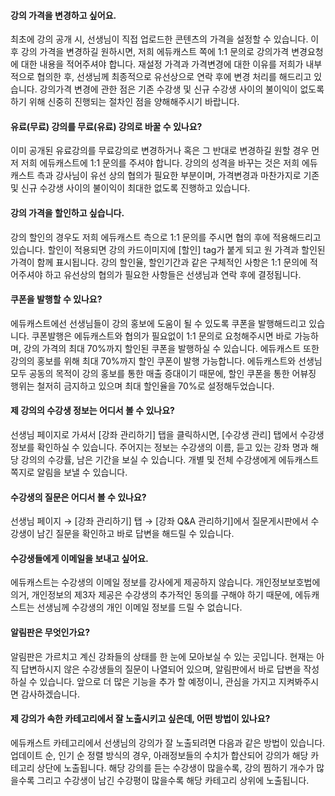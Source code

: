#### 강의 가격을 변경하고 싶어요.
최초에 강의 공개 시, 선생님이 직접 업로드한 콘텐츠의 가격을 설정할 수 있습니다.
이후 강의 가격을 변경하길 원하시면, 저희 에듀캐스트 쪽에 1:1 문의로 강의가격 변경요청에 대한 내용을 적어주셔야 합니다.
재설정 가격과 가격변경에 대한 이유를 저희가 내부적으로 협의한 후, 선생님께 최종적으로 유선상으로 연락 후에 변경 처리를 해드리고 있습니다.
강의가격 변경에 관한 점은 기존 수강생 및 신규 수강생 사이의 불이익이 없도록 하기 위해 신중히 진행되는 절차인 점을 양해해주시기 바랍니다.

#### 유료(무료) 강의를 무료(유료) 강의로 바꿀 수 있나요?
이미 공개된 유료강의를 무료강의로 변경하거나 혹은 그 반대로 변경하길 원할 경우 먼저 저희 에듀캐스트에 1:1 문의를 주셔야 합니다.
강의의 성격을 바꾸는 것은 저희 에듀캐스트 측과 강사님이 유선 상의 협의가 필요한 부분이며, 가격변경과 마찬가지로 기존 및 신규 수강생 사이의 불이익이 최대한 없도록 진행하고 있습니다.

#### 강의 가격을 할인하고 싶습니다.
강의 할인의 경우도 저희 에듀캐스트 측으로 1:1 문의를 주시면 협의 후에 적용해드리고 있습니다.
할인이 적용되면 강의 카드이미지에 [할인] tag가 붙게 되고 원 가격과 할인된 가격이 함께 표시됩니다.
강의 할인율, 할인기간과 같은 구체적인 사항은 1:1 문의에 적어주셔야 하고 유선상의 협의가 필요한 사항들은 선생님과 연락 후에 결정됩니다.

#### 쿠폰을 발행할 수 있나요?
에듀캐스트에선 선생님들이 강의 홍보에 도움이 될 수 있도록 쿠폰을 발행해드리고 있습니다.
쿠폰발행은 에듀캐스트와 협의가 필요없이 1:1 문의로 요청해주시면 바로 가능하며, 강의 가격의 최대 70%까지 할인된 쿠폰을 발행하실 수 있습니다.
에듀캐스트 또한 강의의 홍보를 위해 최대 70%까지 할인 쿠폰이 발행 가능합니다.
에듀캐스트와 선생님 모두 공동의 목적이 강의 홍보를 통한 매출 증대이기 때문에, 할인 쿠폰을 통한 어뷰징 행위는 철저히 금지하고 있으며 최대 할인율을 70%로 설정해두었습니다.

#### 제 강의의 수강생 정보는 어디서 볼 수 있나요?
선생님 페이지로 가셔서 [강좌 관리하기] 탭을 클릭하시면, [수강생 관리] 탭에서 수강생 정보를 확인하실 수 있습니다.
주어지는 정보는 수강생의 이름, 듣고 있는 강좌 명과 해당 강의의 수강률, 남은 기간을 보실 수 있습니다.
개별 및 전체 수강생에게 에듀캐스트 쪽지로 알림을 보낼 수 있습니다.

#### 수강생의 질문은 어디서 볼 수 있나요?
선생님 페이지 → [강좌 관리하기] 탭 → [강좌 Q&A 관리하기]에서 질문게시판에서 수강생이 남긴 질문을 확인하고 바로 답변을 해드릴 수 있습니다.

#### 수강생들에게 이메일을 보내고 싶어요.
에듀캐스트는 수강생의 이메일 정보를 강사에게 제공하지 않습니다.
개인정보보호법에 의거, 개인정보의 제3자 제공은 수강생의 추가적인 동의를 구해야 하기 때문에, 에듀캐스트는 선생님께 수강생의 개인 이메일 정보를 드릴 수 없습니다.

#### 알림판은 무엇인가요?
알림판은 가르치고 계신 강좌들의 상태를 한 눈에 모아보실 수 있는 곳입니다. 현재는 아직 답변하시지 않은 수강생들의 질문이 나열되어 있으며, 알림판에서 바로 답변을 작성하실 수 있습니다. 앞으로 더 많은 기능을 추가 할 예정이니, 관심을 가지고 지켜봐주시면 감사하겠습니다.

#### 제 강의가 속한 카테고리에서 잘 노출시키고 싶은데, 어떤 방법이 있나요?
에듀캐스트 카테고리에서 선생님의 강의가 잘 노출되려면 다음과 같은 방법이 있습니다.
업데이트 순, 인기 순 정렬 방식의 경우, 아래정보들의 수치가 합산되어 강의가 해당 카테고리 상단에 노출됩니다.
해당 강의를 듣는 수강생이 많을수록, 강의 찜하기 개수가 많을수록 그리고 수강생이 남긴 수강평이 많을수록 해당 카테고리 상위에 노출됩니다.
